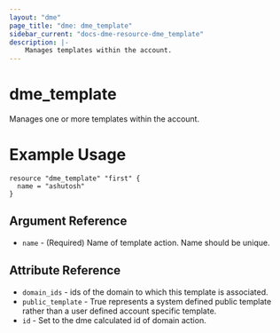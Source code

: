 ```yaml
---
layout: "dme"
page_title: "dme: dme_template"
sidebar_current: "docs-dme-resource-dme_template"
description: |-
    Manages templates within the account.
---
```


# dme_template #
Manages one or more templates within the account.

# Example Usage #
```hcl
resource "dme_template" "first" {
  name = "ashutosh"
}

```

## Argument Reference ##
* `name` - (Required) Name of template action. Name should be unique.

## Attribute Reference ##
* `domain_ids` - ids of the domain to which this template is associated.
* `public_template` - True represents a system defined public template rather than a user defined account specific template.
* `id` - Set to the dme calculated id of domain action.